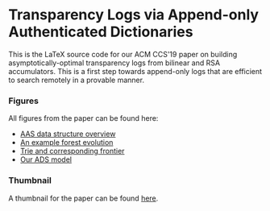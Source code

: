 # Transparency Logs via Append-only Authenticated Dictionaries
 
This is the LaTeX source code for our ACM CCS'19 paper on building asymptotically-optimal transparency logs from bilinear and RSA accumulators.
This is a first step towards append-only logs that are efficient to search remotely in a provable manner.

### Figures

All figures from the paper can be found here:

 - [AAS data structure overview](https://docs.google.com/presentation/d/1hbxKDmJba3_q8OSLFa6KV2-UlyOtShPgVmeOtErKjAU/edit?usp=sharing)
 - [An example forest evolution](https://docs.google.com/presentation/d/1_tGMZ3JcwuMdcq-EA9fWil5GxeGbeT2YG6wBgAMsKs4/edit?usp=sharing)
 - [Trie and corresponding frontier](https://docs.google.com/presentation/d/1LA_HU0lrdc-1-fg87dv6HzqB6rMF6tAWGGHWt0ZF6b8/edit?usp=sharing)
 - [Our ADS model](https://docs.google.com/presentation/d/1UG5bqioESx35o3sWT-s92FkpYQufgoyFuc6Y6tzdZQY/edit?usp=sharing)
 
### Thumbnail
 
A thumbnail for the paper can be found [here](https://docs.google.com/presentation/d/1HAgOpNK7-VuJm5c80A0HtQudx-RDC1f3xUAtufu8oSE/edit?usp=sharing).
